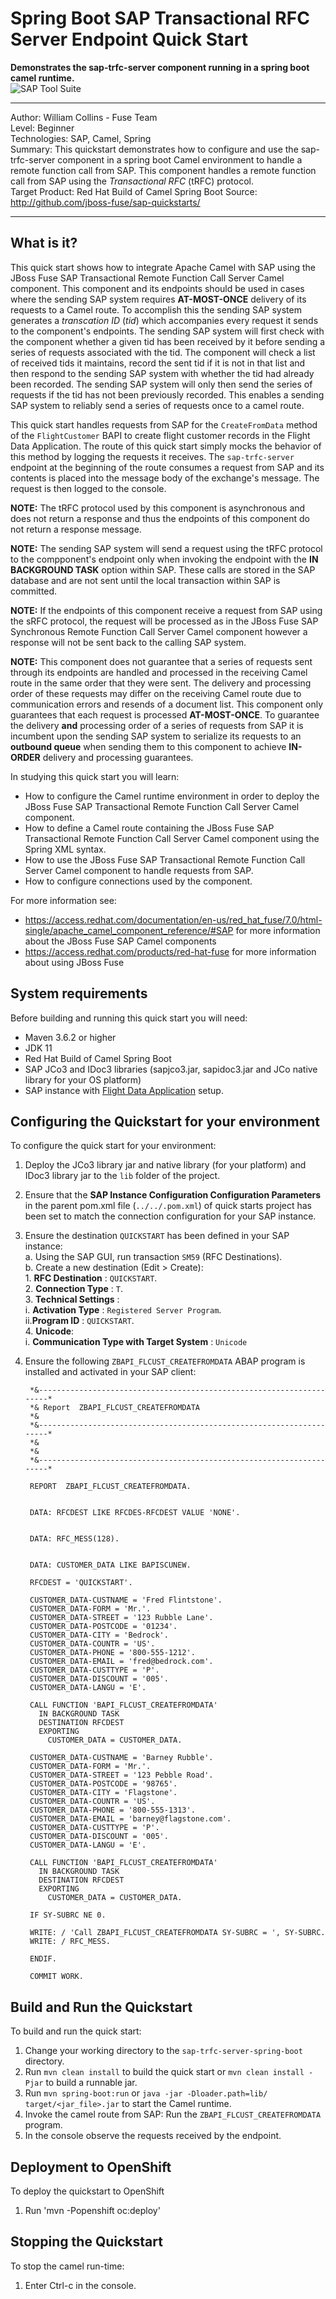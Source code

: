 Spring Boot SAP Transactional RFC Server Endpoint Quick Start
=======================================================================================================================
**Demonstrates the sap-trfc-server component running in a spring boot camel runtime.**  
![SAP Tool Suite](../../sap_tool_suite.png "SAP Tool Suite")

***  
Author: William Collins - Fuse Team  
Level: Beginner  
Technologies: SAP, Camel, Spring  
Summary: This quickstart demonstrates how to configure and use the sap-trfc-server component in a spring boot Camel environment to handle a remote function call from SAP. This component handles a remote function call from SAP using the *Transactional RFC* (tRFC) protocol.       
Target Product: Red Hat Build of Camel Spring Boot
Source: <http://github.com/jboss-fuse/sap-quickstarts/>

***  

What is it?  
-----------  

This quick start shows how to integrate Apache Camel with SAP using the JBoss Fuse SAP Transactional Remote Function Call Server Camel component. This component and its endpoints should be used in cases where the sending SAP system requires **AT-MOST-ONCE** delivery of its requests to a Camel route. To accomplish this the sending SAP system generates a *transcation ID* (*tid*) which accompanies every request it sends to the component's endpoints. The sending SAP system will first check with the component whether a given tid has been received by it before sending a series of requests associated with the tid. The component will check a list of received tids it maintains, record the sent tid if it is not in that list and then respond to the sending SAP system with whether the tid had already been recorded. The sending SAP system will only then send the series of requests if the tid has not been previously recorded. This enables a sending SAP system to reliably send a series of requests once to a camel route. 

This quick start handles requests from SAP for the `CreateFromData` method of the `FlightCustomer` BAPI to create flight customer records in the Flight Data Application. The route of this quick start simply mocks the behavior of this method by logging the requests it receives. The `sap-trfc-server` endpoint at the beginning of the route consumes a request from SAP and its contents is placed into the message body of the exchange's message. The request is then logged to the console. 

**NOTE:** The tRFC protocol used by this component is asynchronous and does not return a response and thus the endpoints of this component do not return a response message.  

**NOTE:** The sending SAP system will send a request using the tRFC protocol to the compponent's endpoint only when invoking the endpoint with the **IN BACKGROUND TASK** option within SAP. These calls are stored in the SAP database and are not sent until the local transaction within SAP is committed.   

**NOTE:** If the endpoints of this component receive a request from SAP using the sRFC protocol, the request will be processed as in the JBoss Fuse SAP Synchronous Remote Function Call Server Camel component however a response will not be sent back to the calling SAP system.    

**NOTE:** This component does not guarantee that a series of requests sent through its endpoints are handled and processed in the receiving Camel route in the same order that they were sent. The delivery and processing order of these requests may differ on the receiving Camel route due to communication errors and resends of a document list. This component only guarantees that each request is processed **AT-MOST-ONCE**. To guarantee the delivery **and** processing order of a series of requests from SAP it is incumbent upon the sending SAP system to serialize its requests to an **outbound queue** when sending them to this component to achieve **IN-ORDER** delivery and processing guarantees.  

In studying this quick start you will learn:

* How to configure the Camel runtime environment in order to deploy the JBoss Fuse SAP Transactional Remote Function Call Server Camel component. 
* How to define a Camel route containing the JBoss Fuse SAP Transactional Remote Function Call Server Camel component using the Spring XML syntax.
* How to use the JBoss Fuse SAP Transactional Remote Function Call Server Camel component to handle requests from SAP. 
* How to configure connections used by the component.

For more information see:

* <https://access.redhat.com/documentation/en-us/red_hat_fuse/7.0/html-single/apache_camel_component_reference/#SAP> for more information about the JBoss Fuse SAP Camel components 
* <https://access.redhat.com/products/red-hat-fuse> for more information about using JBoss Fuse

System requirements
-------------------

Before building and running this quick start you will need:

* Maven 3.6.2 or higher
* JDK 11
* Red Hat Build of Camel Spring Boot
* SAP JCo3 and IDoc3 libraries (sapjco3.jar, sapidoc3.jar and JCo native library for your OS platform)
* SAP instance with [Flight Data Application](http://help.sap.com/saphelp_erp60_sp/helpdata/en/db/7c623cf568896be10000000a11405a/content.htm) setup.

Configuring the Quickstart for your environment
-----------------------------------------------

To configure the quick start for your environment: 

1. Deploy the JCo3 library jar and native library (for your platform) and IDoc3 library jar to the `lib` folder of the project.
2. Ensure that the **SAP Instance Configuration Configuration Parameters** in the parent pom.xml file (`../../.pom.xml`) of quick starts project has been set to match the connection configuration for your SAP instance.  
3. Ensure the destination `QUICKSTART` has been defined in your SAP instance:   
	a. Using the SAP GUI, run transaction `SM59` (RFC Destinations).    
    b. Create a new destination (Edit > Create):  
		1. **RFC Destination** : `QUICKSTART`.    
        2. **Connection Type** : `T`.    
        3. **Technical Settings** :    
            i. **Activation Type** : `Registered Server Program`.    
            ii.**Program ID** : `QUICKSTART`.   
        4. **Unicode**:   
        	i. **Communication Type with Target System** : `Unicode`   
4. Ensure the following `ZBAPI_FLCUST_CREATEFROMDATA` ABAP program is installed and activated in your SAP client:  

		*&---------------------------------------------------------------------*
		*& Report  ZBAPI_FLCUST_CREATEFROMDATA
		*&
		*&---------------------------------------------------------------------*
		*&
		*&
		*&---------------------------------------------------------------------*
		
		REPORT  ZBAPI_FLCUST_CREATEFROMDATA.
		
		
		DATA: RFCDEST LIKE RFCDES-RFCDEST VALUE 'NONE'.
		
		
		DATA: RFC_MESS(128).
		
		
		DATA: CUSTOMER_DATA LIKE BAPISCUNEW.
		
		RFCDEST = 'QUICKSTART'.
		
		CUSTOMER_DATA-CUSTNAME = 'Fred Flintstone'.
		CUSTOMER_DATA-FORM = 'Mr.'.
		CUSTOMER_DATA-STREET = '123 Rubble Lane'.
		CUSTOMER_DATA-POSTCODE = '01234'.
		CUSTOMER_DATA-CITY = 'Bedrock'.
		CUSTOMER_DATA-COUNTR = 'US'.
		CUSTOMER_DATA-PHONE = '800-555-1212'.
		CUSTOMER_DATA-EMAIL = 'fred@bedrock.com'.
		CUSTOMER_DATA-CUSTTYPE = 'P'.
		CUSTOMER_DATA-DISCOUNT = '005'.
		CUSTOMER_DATA-LANGU = 'E'.
		
		CALL FUNCTION 'BAPI_FLCUST_CREATEFROMDATA'
		  IN BACKGROUND TASK
		  DESTINATION RFCDEST
		  EXPORTING
		    CUSTOMER_DATA = CUSTOMER_DATA.
		
		CUSTOMER_DATA-CUSTNAME = 'Barney Rubble'.
		CUSTOMER_DATA-FORM = 'Mr.'.
		CUSTOMER_DATA-STREET = '123 Pebble Road'.
		CUSTOMER_DATA-POSTCODE = '98765'.
		CUSTOMER_DATA-CITY = 'Flagstone'.
		CUSTOMER_DATA-COUNTR = 'US'.
		CUSTOMER_DATA-PHONE = '800-555-1313'.
		CUSTOMER_DATA-EMAIL = 'barney@flagstone.com'.
		CUSTOMER_DATA-CUSTTYPE = 'P'.
		CUSTOMER_DATA-DISCOUNT = '005'.
		CUSTOMER_DATA-LANGU = 'E'.
		
		CALL FUNCTION 'BAPI_FLCUST_CREATEFROMDATA'
		  IN BACKGROUND TASK
		  DESTINATION RFCDEST
		  EXPORTING
		    CUSTOMER_DATA = CUSTOMER_DATA.
		
		IF SY-SUBRC NE 0.
		
		WRITE: / 'Call ZBAPI_FLCUST_CREATEFROMDATA SY-SUBRC = ', SY-SUBRC.
		WRITE: / RFC_MESS.
		
		ENDIF.
		
		COMMIT WORK.

Build and Run the Quickstart
----------------------------

To build and run the quick start:

1. Change your working directory to the `sap-trfc-server-spring-boot` directory.
2. Run `mvn clean install` to build the quick start or `mvn clean install -Pjar` to build a runnable jar.
3. Run `mvn spring-boot:run` or `java -jar -Dloader.path=lib/ target/<jar_file>.jar` to start the Camel runtime.
4. Invoke the camel route from SAP:  Run the `ZBAPI_FLCUST_CREATEFROMDATA` program.  
5. In the console observe the requests received by the endpoint.  

Deployment to OpenShift
-----------------------

To deploy the quickstart to OpenShift

1. Run 'mvn -Popenshift oc:deploy'

Stopping the Quickstart
-----------------------

To stop the camel run-time:

1. Enter Ctrl-c in the console.

